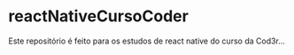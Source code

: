 # reactNativeCursoCoder

Este repositório é feito para os estudos de react native do curso da Cod3r...
